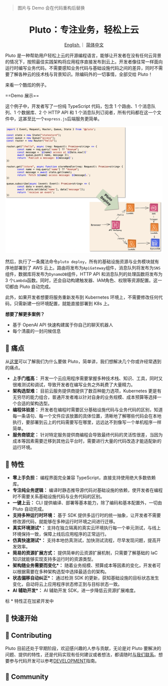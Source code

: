 > 图片与 Demo 会在代码重构后替换

<h1 align="center"> Pluto：专注业务，轻松上云 </h1>
<p align="center"> 
   <a href="./README.md"> English </a> 
   ｜ 
   <a href="./README_zh.md"> 简体中文 </a>
</p>

Pluto 是一种帮助用户轻松上云的开源编程语言，能够让开发者在没有任何云背景的情况下，按照最佳实践架构将应用程序直接发布到云上。开发者像往常一样面向运行时编写业务代码，不需要感知业务代码与基础设施代码之间的差异，同时不需要了解各种云的技术栈与背景知识。除编码外的一切事情，全部交给 Pluto！

来看一个酷炫的例子。

==Demo 展示==

这个例子中，开发者写了一份纯 TypeScript 代码，包含 1 个路由、1 个消息队列、1 个数据库、2 个 HTTP API 和 1 个消息队列订阅者，所有代码都在这一个文件中，这甚至比一个`express.js`后端服务更简单。

![Pluto Deploy](./assets/pluto-deploy.png)

然后，执行了一条魔法命令`pluto deploy`，所有的基础设施资源与业务模块就有序地部署到了 AWS 云上。路由将发布为`ApiGateway`组件，消息队列将发布为`SNS`组件，数据库将发布为`DynamoDB`组件，HTTP API 和消息队列的处理函数将发布为 3 个`Lambda`函数。同时，还会自动构建触发器、IAM角色、权限等资源配置。这一切都由 Pluto 自动完成。

此外，如果开发者想要将服务重新发布到 Kubernetes 环境上，不需要修改任何代码，只需新建一份环境配置，就能直接部署到 K8s 上。

**想要了解更多案例？**

- 基于 OpenAI API 快速构建属于你自己的聊天机器人
- 每个清晨的一封问候信息

## 🤯 痛点
从[这里](./docs/zh-CN/what-problems-pluto-aims-to-address.md)可以了解我们为什么要做 Pluto，简单讲，我们想解决几个你或许经常遇到的痛点。

- **上手门槛高：** 开发一个云应用程序需要掌握多种技术栈、知识、工具，同时又很难测试和调试，导致开发者在编写业务之外耗费了大量精力。
- **架构选型难：** 目前云服务提供商提供了数百种能力选项，Kubernetes 更是有无穷尽的能力组合，普通开发者难以针对自身的业务规模、成本预算等选择一个合适的架构选型。
- **编程体验差：** 开发者在编程时需要区分基础设施代码与业务代码的区别，知道每一条语句、每一个文件应该放置的具体位置，清晰地了解哪些代码会在本地执行，要部署到云上的代码需要写在哪里，远远达不到像写一个单机程序一样简单。
- **服务商锁定：** 针对特定服务提供商编程会导致最终代码的灵活性很差，当因为成本等因素需要迁移到其他云平台时，需要进行大量的代码改造才能适配新的运行环境。

## 🌟 特性

- **零上手负担：** 编程界面完全兼容 TypeScript，直接支持使用绝大多数依赖库。
- **专注纯业务逻辑：** 编译时静态推导源代码对基础设施的依赖，使开发者在编程时不需要关系基础设施代码与业务代码的区别。
- **一键上云：** CLI 提供编译、部署等基本能力，除了编码和基本配置外，一切由 Pluto 自动完成。
- **支持多种运行时环境：** 基于 SDK 提供多运行时的统一抽象，让开发者不需要修改源代码，就能够在多种运行时环境之间进行迁移。
- **真实环境测试\*：** 支持在独立隔离的真实云环境执行每一个单元测试，与线上环境保持一致，保障上线后应用程序的正常运行。
- **仿真快速测试\*：** 支持本地仿真测试，加快测试流程，尽早发现问题，提高开发效率。
- **简易的资源扩展方式：** 提供简单的云资源扩展机制，只需要了解基础的 IaC 知识就能够实现支持多运行时的资源类型。
- **架构随业务需要而变化\*：** 随着业务规模、预算成本等因素的变化，开发者可以根据需要在多种架构选型中选择最适合的架构。
- **状态偏移自动纠正\*：** 通过检测 SDK 的更新，获知基础设施的目标状态发生变化，自动将云上应用程序状态修正到与目标状态一致。
- **AI 辅助开发\*：** AI 辅助开发 SDK，进一步降低云资源扩展难度。

标 * 特性正在加紧开发中

## 🚀 快速开始

## 👏 Contributing
Pluto 目前还处于早期阶段，欢迎感兴趣的人参与贡献，无论是对 Pluto 要解决的问题、提供的特性，还是代码实现有任何建议或者想法，都请随时[与我们联系](#)。想要参与代码开发可以参考[DEVELOPMENT](#)指南。

## 💬 Community

